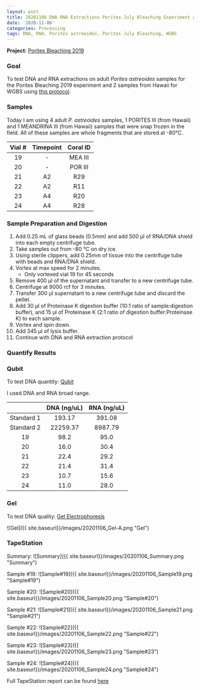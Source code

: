 ```yaml
---
layout: post
title: 20201106 DNA RNA Extractions Porites July Bleaching Experiment and WGBS samples
date: '2020-11-06'
categories: Processing
tags: DNA, RNA, Porites astreoides, Porites July Bleaching, WGBS
---
```



**Project:** [Porites Bleaching 2019](https://github.com/kevinhwong1/Porites_Rim_Bleaching_2019)


### Goal
To test DNA and RNA extractions on adult *Porites astreoides* samples for the Porites Bleaching 2019 experiment and 2 samples from Hawaii for WGBS using [this protocol](https://kevinhwong1.github.io/KevinHWong_Notebook/20201027-DNA-RNA-Extractions-Porites-July-Bleaching-Experiment/).

### Samples

Today I am using 4 adult *P. astreoides* samples, 1 PORITES III (from Hawaii) and 1 MEANDRINA III (from Hawaii) samples that were snap frozen in the field. All of these samples are whole fragments that are stored at -80&deg;C.

| Vial # 	| Timepoint 	| Coral ID 	|
|:------:	|:---------:	|:--------:	|
|    19  	|     -     	|  MEA III  |
|    20  	|     -     	|  POR III 	|
|    21  	|     A2    	|    R29   	|
|    22  	|     A2    	|    R11  	|
|    23  	|     A4    	|    R20    |
|    24  	|     A4    	|    R28   	|



### Sample Preparation and Digestion
1. Add 0.25 mL of glass beads (0.5mm) and add 500 μl of RNA/DNA shield into each empty centrifuge tube.
2. Take samples out from -80 &deg;C on dry ice.
3. Using sterile clippers, add 0.25mm of tissue into the centrifuge tube with beads and RNA/DNA shield.  
4. Vortex at max speed for 2 minutes.
    * Only vortexed vial 19 for 45 seconds
5. Remove 400 μl of the supernatant and transfer to a new centrifuge tube.
6. Centrifuge at 9000 rcf for 3 minutes.
7. Transfer 300 μl supernatant to a new centrifuge tube and discard the pellet.
8. Add 30 μl of Proteinase K digestion buffer (10:1 ratio of sample:digestion buffer), and 15 μl of Proteinase K (2:1 ratio of digestion buffer:Proteinase K) to each sample.
9. Vortex and spin down.
10. Add 345 μl of lysis buffer.
11. Continue with DNA and RNA extraction protocol

### Quantify Results

### Qubit
To test DNA quantity: [Qubit](https://github.com/emmastrand/EmmaStrand_Notebook/blob/master/_posts/2019-05-31-Qubit-Protocol.md)  

I used DNA and RNA broad range.

|            	| DNA (ng/uL) 	| RNA (ng/uL) 	|
|:----------:	|:-----------:	|:-----------:	|
| Standard 1 	|    193.17   	|    391.08   	|
| Standard 2 	|   22259.37  	|   8987.79   	|
|      19    	|     98.2    	|     95.0    	|
|      20    	|     16.0    	|     30.4    	|
|      21    	|     22.4    	|     29.2    	|
|      22    	|     21.4    	|     31.4    	|
|      23    	|     10.7    	|     15.6    	|
|      24    	|     11.0    	|     28.0    	|

### Gel

To test DNA quality: [Gel Electrophoresis](https://github.com/emmastrand/EmmaStrand_Notebook/blob/master/_posts/2019-07-16-Gel-Electrophoresis-Protocol.md)

![Gel]({{ site.baseurl}}/images/20201106_Gel-A.png "Gel")

### TapeStation
Summary:
![Summary]({{ site.baseurl}}/images/20201106_Summary.png "Summary")

Sample #19:
![Sample#19]({{ site.baseurl}}/images/20201106_Sample19.png "Sample#19")

Sample #20:
![Sample#20]({{ site.baseurl}}/images/20201106_Sample20.png "Sample#20")

Sample #21:
![Sample#21]({{ site.baseurl}}/images/20201106_Sample21.png "Sample#21")

Sample #22:
![Sample#22]({{ site.baseurl}}/images/20201106_Sample22.png "Sample#22")

Sample #23:
![Sample#23]({{ site.baseurl}}/images/20201106_Sample23.png "Sample#23")

Sample #24:
![Sample#24]({{ site.baseurl}}/images/20201106_Sample24.png "Sample#24")

Full TapeStation report can be found [here](https://github.com/kevinhwong1/KevinHWong_Notebook/blob/master/images/Tapestation_Results/2020-11-06_tapestation.pdf)
